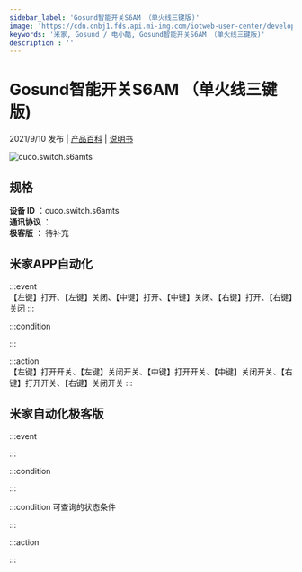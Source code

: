 ```yaml
---
sidebar_label: 'Gosund智能开关S6AM （单火线三键版)'
image: 'https://cdn.cnbj1.fds.api.mi-img.com/iotweb-user-center/developer_1679048030818kTSBRVvv.png?GalaxyAccessKeyId=AKVGLQWBOVIRQ3XLEW&Expires=9223372036854775807&Signature=jv83iS3VqMeqeRyjgaa2TGLgnh4='
keywords: '米家, Gosund / 电小酷, Gosund智能开关S6AM （单火线三键版)'
description : ''
---
```

# Gosund智能开关S6AM （单火线三键版)

2021/9/10 发布 | [产品百科](https://home.mi.com/webapp/content/baike/product/index.html?model=cuco.switch.s6amts/) | [说明书](https://home.mi.com/views/introduction.html?model=cuco.switch.s6amts&region=cn)

![cuco.switch.s6amts](https://cdn.cnbj1.fds.api.mi-img.com/iotweb-user-center/developer_1679048030818kTSBRVvv.png?GalaxyAccessKeyId=AKVGLQWBOVIRQ3XLEW&Expires=9223372036854775807&Signature=jv83iS3VqMeqeRyjgaa2TGLgnh4=)

## 规格  
> 
**设备 ID** ：cuco.switch.s6amts  
**通讯协议** ：  
**极客版**  ： 待补充 


## 米家APP自动化  

:::event  
【左键】打开、【左键】关闭、【中键】打开、【中键】关闭、【右键】打开、【右键】关闭
:::

:::condition  

:::

:::action   
【左键】打开开关、【左键】关闭开关、【中键】打开开关、【中键】关闭开关、【右键】打开开关、【右键】关闭开关
:::

## 米家自动化极客版  

:::event  

:::

:::condition  

:::

:::condition 可查询的状态条件  

:::

:::action  

:::

        
